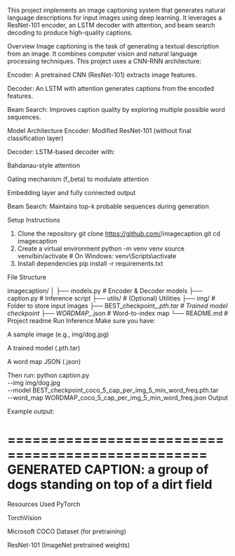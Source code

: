 This project implements an image captioning system that generates natural language descriptions for input images using deep learning. It leverages a ResNet-101 encoder, an LSTM decoder with attention, and beam search decoding to produce high-quality captions.

 Overview
Image captioning is the task of generating a textual description from an image. It combines computer vision and natural language processing techniques. This project uses a CNN-RNN architecture:

Encoder: A pretrained CNN (ResNet-101) extracts image features.

Decoder: An LSTM with attention generates captions from the encoded features.

Beam Search: Improves caption quality by exploring multiple possible word sequences.

 Model Architecture
Encoder: Modified ResNet-101 (without final classification layer)

Decoder: LSTM-based decoder with:

Bahdanau-style attention

Gating mechanism (f_beta) to modulate attention

Embedding layer and fully connected output

Beam Search: Maintains top-k probable sequences during generation

Setup Instructions
1. Clone the repository
git clone https://github.com/<geethika-012>/imagecaption.git
cd imagecaption
2. Create a virtual environment
python -m venv venv
source venv/bin/activate  # On Windows: venv\Scripts\activate
3. Install dependencies
pip install -r requirements.txt


File Structure

imagecaption/
│
├── models.py              # Encoder & Decoder models
├── caption.py             # Inference script
├── utils/                 # (Optional) Utilities
├── img/                   # Folder to store input images
├── BEST_checkpoint_*.pth.tar  # Trained model checkpoint
├── WORDMAP_*.json         # Word-to-index map
└── README.md              # Project readme
Run Inference
Make sure you have:

A sample image (e.g., img/dog.jpg)

A trained model (.pth.tar)

A word map JSON (.json)

Then run:
python caption.py \
  --img img/dog.jpg \
  --model BEST_checkpoint_coco_5_cap_per_img_5_min_word_freq.pth.tar \
  --word_map WORDMAP_coco_5_cap_per_img_5_min_word_freq.json
 Output


Example output:

==================================================
GENERATED CAPTION:
a group of dogs standing on top of a dirt field
==================================================


Resources Used
PyTorch

TorchVision

Microsoft COCO Dataset (for pretraining)

ResNet-101 (ImageNet pretrained weights)

